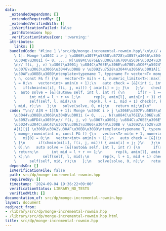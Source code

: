 ```yaml
---
data:
  _extendedDependsOn: []
  _extendedRequiredBy: []
  _extendedVerifiedWith: []
  _isVerificationFailed: false
  _pathExtension: hpp
  _verificationStatusIcon: ':warning:'
  attributes:
    links: []
  bundledCode: "#line 1 \"src/dp/monge-incremental-rowmin.hpp\"\n\n// A[N + 1][N +\
    \ 1]: Monge \u304C i > j \u306E\u307F\u5B58\u5728\u3057\u3066\u3044\u308B\u3068\
    \u304D\u3001i (= 0, ..., N)\u884C\u76EE\u306E\u6700\u5C0F\u5024\u3092\u8FD4\u3059\
    \n// f(i, j, v) \u3067\u3001j \u884C\u76EE\u306E\u6700\u5C0F\u5024\u304C\u6C42\
    \u307E\u3063\u3066\u3044\u308B v \u3092\u7528\u3044\u3066\u3001A[i][j] \u306B\u30A2\
    \u30AF\u30BB\u30B9\ntemplate<typename T, typename F> vector<T> monge_rowmin(int\
    \ n, const F& f) {\n   vector<T> mi(n + 1, numeric_limits<T>::max());\n   mi[0]\
    \ = 0;\n   vector<int> amin(n + 1);\n   auto check = [&](int i, int j) {\n   \
    \   if(chmin(mi[i], f(i, j, mi))) { amin[i] = j; }\n   };\n   check(n, 0);\n \
    \  auto solve = [&](auto&& self, int l, int r) {\n      if(r - l == 1) return;\n\
    \      int mid = l + r >> 1;\n      rep(k, amin[l], amin[r] + 1) check(mid, k);\n\
    \      self(self, l, mid);\n      rep(k, l + 1, mid + 1) check(r, k);\n      self(self,\
    \ mid, r);\n   };\n   solve(solve, 0, n);\n   return mi;\n}\n"
  code: "\n// A[N + 1][N + 1]: Monge \u304C i > j \u306E\u307F\u5B58\u5728\u3057\u3066\
    \u3044\u308B\u3068\u304D\u3001i (= 0, ..., N)\u884C\u76EE\u306E\u6700\u5C0F\u5024\
    \u3092\u8FD4\u3059\n// f(i, j, v) \u3067\u3001j \u884C\u76EE\u306E\u6700\u5C0F\
    \u5024\u304C\u6C42\u307E\u3063\u3066\u3044\u308B v \u3092\u7528\u3044\u3066\u3001\
    A[i][j] \u306B\u30A2\u30AF\u30BB\u30B9\ntemplate<typename T, typename F> vector<T>\
    \ monge_rowmin(int n, const F& f) {\n   vector<T> mi(n + 1, numeric_limits<T>::max());\n\
    \   mi[0] = 0;\n   vector<int> amin(n + 1);\n   auto check = [&](int i, int j)\
    \ {\n      if(chmin(mi[i], f(i, j, mi))) { amin[i] = j; }\n   };\n   check(n,\
    \ 0);\n   auto solve = [&](auto&& self, int l, int r) {\n      if(r - l == 1)\
    \ return;\n      int mid = l + r >> 1;\n      rep(k, amin[l], amin[r] + 1) check(mid,\
    \ k);\n      self(self, l, mid);\n      rep(k, l + 1, mid + 1) check(r, k);\n\
    \      self(self, mid, r);\n   };\n   solve(solve, 0, n);\n   return mi;\n}"
  dependsOn: []
  isVerificationFile: false
  path: src/dp/monge-incremental-rowmin.hpp
  requiredBy: []
  timestamp: '2024-09-04 19:36:22+09:00'
  verificationStatus: LIBRARY_NO_TESTS
  verifiedWith: []
documentation_of: src/dp/monge-incremental-rowmin.hpp
layout: document
redirect_from:
- /library/src/dp/monge-incremental-rowmin.hpp
- /library/src/dp/monge-incremental-rowmin.hpp.html
title: src/dp/monge-incremental-rowmin.hpp
---
```

